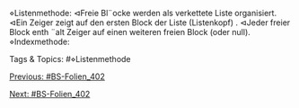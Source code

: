 ⋄Listenmethode:
⊲Freie Bl¨ocke werden als verkettete Liste organisiert.
⊲Ein Zeiger zeigt auf den ersten Block der Liste (Listenkopf) .
⊲Jeder freier Block enth ¨alt Zeiger auf einen weiteren freien Block (oder null).
⋄Indexmethode:

   Tags & Topics:
   #⋄Listenmethode

[Previous: #BS-Folien_402](BS-Folien_402.md)

[Next: #BS-Folien_402](BS-Folien_402.md)